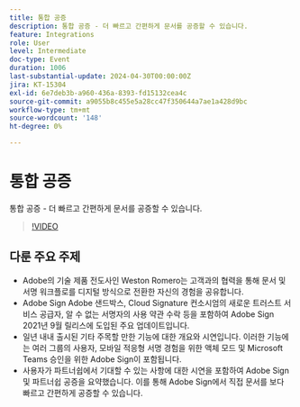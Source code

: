 ```yaml
---
title: 통합 공증
description: 통합 공증 - 더 빠르고 간편하게 문서를 공증할 수 있습니다.
feature: Integrations
role: User
level: Intermediate
doc-type: Event
duration: 1006
last-substantial-update: 2024-04-30T00:00:00Z
jira: KT-15304
exl-id: 6e7deb3b-a960-436a-8393-fd15132cea4c
source-git-commit: a9055b8c455e5a28cc47f350644a7ae1a428d9bc
workflow-type: tm+mt
source-wordcount: '148'
ht-degree: 0%

---
```


# 통합 공증

통합 공증 - 더 빠르고 간편하게 문서를 공증할 수 있습니다.

>[!VIDEO](https://video.tv.adobe.com/v/3428195/?learn=on)

## 다룬 주요 주제

* Adobe의 기술 제품 전도사인 Weston Romero는 고객과의 협력을 통해 문서 및 서명 워크플로를 디지털 방식으로 전환한 자신의 경험을 공유합니다.
* Adobe Sign Adobe 샌드박스, Cloud Signature 컨소시엄의 새로운 트러스트 서비스 공급자, 알 수 없는 서명자의 사용 약관 수락 등을 포함하여 Adobe Sign 2021년 9월 릴리스에 도입된 주요 업데이트입니다.
* 일년 내내 출시된 기타 주목할 만한 기능에 대한 개요와 시연입니다. 이러한 기능에는 여러 그룹의 사용자, 모바일 적응형 서명 경험을 위한 액체 모드 및 Microsoft Teams 승인을 위한 Adobe Sign이 포함됩니다.
* 사용자가 파트너쉽에서 기대할 수 있는 사항에 대한 시연을 포함하여 Adobe Sign 및 파트너쉽 공증을 요약했습니다. 이를 통해 Adobe Sign에서 직접 문서를 보다 빠르고 간편하게 공증할 수 있습니다.
